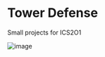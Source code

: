 # Tower Defense

Small projects for ICS2O1

![image](https://user-images.githubusercontent.com/56608216/131393012-a9d84c8d-afba-404c-9b74-74401f47bffa.png)

